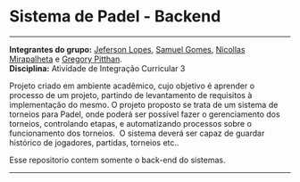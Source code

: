 # Sistema de Padel - Backend

---

**Integrantes do grupo:** [Jeferson Lopes](https://github.com/thelopesbr), [Samuel Gomes](https://github.com/Saesel), [Nicollas Mirapalheta](https://github.com/NicollasMirapalheta) e [Gregory Pitthan](https://github.com/Gregory-JP). <br>
**Disciplina:** Atividade de Integração Curricular 3

 Projeto criado em ambiente acadêmico, cujo objetivo é aprender o processo de um projeto, partindo de levantamento de requisitos à implementação do mesmo.  O projeto proposto se trata de um sistema de torneios para Padel, onde  poderá ser possível fazer o gerenciamento dos torneios, controlando etapas, e automatizando processos sobre o funcionamento dos torneios.  O sistema deverá ser capaz de guardar histórico de jogadores, partidas, torneios etc..

Esse repositorio contem somente o back-end do sistemas.

---
